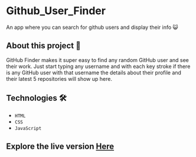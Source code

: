 # Github_User_Finder
An app where you can search for  github users and display their info 😺

## About this project 🚀
GitHub Finder makes it super easy to find any random GitHub user and see their work. Just start typing any username and with each key stroke if there is any GitHub user with that username the details about their profile and their latest 5 repositories will show up here.


## Technologies 🛠️
* `HTML`
* `CSS`
* `JavaScript`


 
## Explore the live version [Here](https://imsakshirai.github.io/Github_User_Finder/) 

